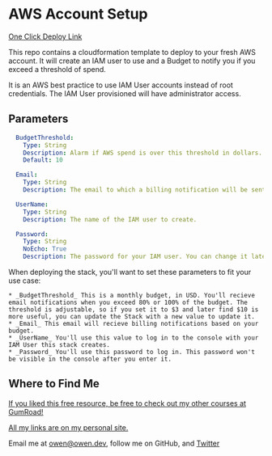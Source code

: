 # AWS Account Setup

[One Click Deploy Link](https://us-east-1.console.aws.amazon.com/cloudformation/home?region=us-east-1#/stacks/quickcreate?templateURL=https://owen-public-production-bucket.s3.amazonaws.com/aws-account-bootstrap/template.yaml&stackName=BootStrapStack&param_AlarmThreshold=10&param_UserName=MyUser)

This repo contains a cloudformation template to deploy to your fresh AWS account. It will create an IAM user to use and a Budget to notify you if you exceed a threshold of spend.

It is an AWS best practice to use IAM User accounts instead of root credentials. The IAM User provisioned will have administrator access.

## Parameters

```yaml
  BudgetThreshold:
    Type: String
    Description: Alarm if AWS spend is over this threshold in dollars.
    Default: 10

  Email:
    Type: String
    Description: The email to which a billing notification will be sent.

  UserName:
    Type: String
    Description: The name of the IAM user to create.

  Password:
    Type: String
    NoEcho: True
    Description: The password for your IAM user. You can change it later.
```

When deploying the stack, you'll want to set these parameters to fit your use case:

	* _BudgetThreshold_ This is a monthly budget, in USD. You'll recieve email notifications when you exceed 80% or 100% of the budget. The threshold is adjustable, so if you set it to $3 and later find $10 is more useful, you can update the Stack with a new value to update it.
	* _Email_ This email will recieve billing notifications based on your budget.
	* _UserName_ You'll use this value to log in to the console with your IAM User this stack creates.
	* _Password_ You'll use this password to log in. This password won't be visible in the console after you enter it.

## Where to Find Me

[If you liked this free resource, be free to check out my other courses at GumRoad!](https://store.owen.dev)

[All my links are on my personal site.](https://owen.dev)

Email me at owen@owen.dev, follow me on GitHub, and [Twitter](https://twitter.com/AWSOwen)

